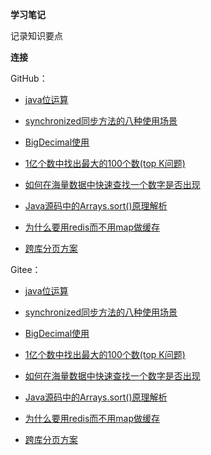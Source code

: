 **学习笔记**

记录知识要点

**连接**

GitHub：

* [java位运算](https://github.com/zjhpure/studyNotes/tree/master/src/main/java/bitCalculate/title.md)

* [synchronized同步方法的八种使用场景](https://github.com/zjhpure/studyNotes/tree/master/src/main/java/sync/title.md)

* [BigDecimal使用](https://github.com/zjhpure/studyNotes/tree/master/src/main/java/bigDecimal/title.md)

* [1亿个数中找出最大的100个数(top K问题)](https://github.com/zjhpure/studyNotes/tree/master/src/main/algorithm/topK/title.md)

* [如何在海量数据中快速查找一个数字是否出现](https://github.com/zjhpure/studyNotes/tree/master/src/main/algorithm/findNum/title.md)

* [Java源码中的Arrays.sort()原理解析](https://github.com/zjhpure/studyNotes/tree/master/src/main/algorithm/sort/title.md)

* [为什么要用redis而不用map做缓存](https://github.com/zjhpure/studyNotes/tree/master/src/main/cache/redis/title.md)

* [跨库分页方案](https://github.com/zjhpure/studyNotes/tree/master/src/main/db/acrossPage/title.md)

Gitee：

* [java位运算](https://gitee.com/zjhpure/studyNotes/tree/master/src/main/java/bitCalculate/title.md)

* [synchronized同步方法的八种使用场景](https://gitee.com/zjhpure/studyNotes/tree/master/src/main/java/sync/title.md)

* [BigDecimal使用](https://gitee.com/zjhpure/studyNotes/tree/master/src/main/java/bigDecimal/title.md)

* [1亿个数中找出最大的100个数(top K问题)](https://gitee.com/zjhpure/studyNotes/tree/master/src/main/algorithm/topK/title.md)

* [如何在海量数据中快速查找一个数字是否出现](https://gitee.com/zjhpure/studyNotes/tree/master/src/main/algorithm/findNum/title.md)

* [Java源码中的Arrays.sort()原理解析](https://gitee.com/zjhpure/studyNotes/tree/master/src/main/algorithm/sort/title.md)

* [为什么要用redis而不用map做缓存](https://gitee.com/zjhpure/studyNotes/tree/master/src/main/cache/redis/title.md)

* [跨库分页方案](https://gitee.com/zjhpure/studyNotes/tree/master/src/main/db/acrossPage/title.md)